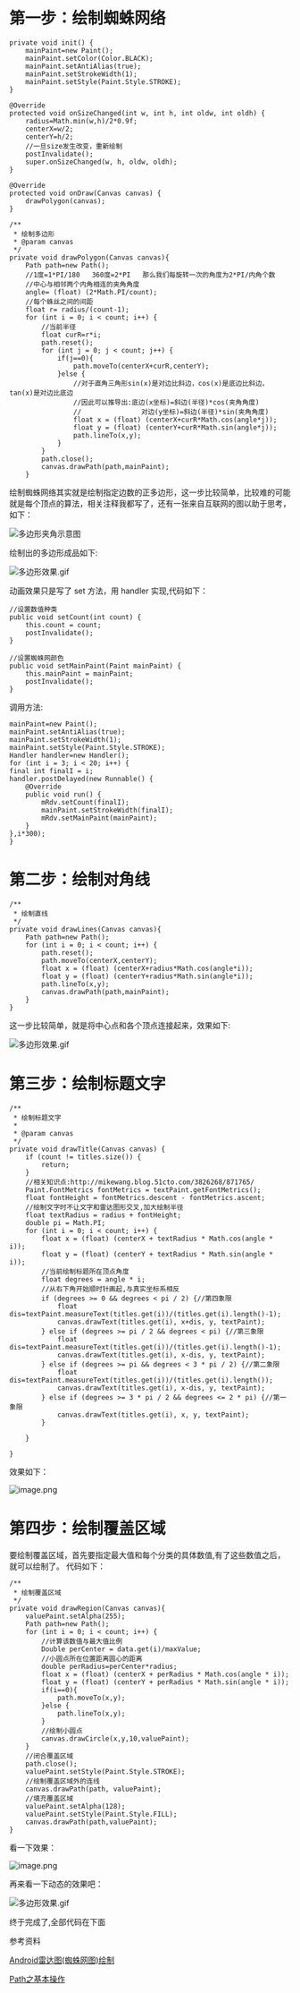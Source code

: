 # 第一步：绘制蜘蛛网络
    private void init() {
        mainPaint=new Paint();
        mainPaint.setColor(Color.BLACK);
        mainPaint.setAntiAlias(true);
        mainPaint.setStrokeWidth(1);
        mainPaint.setStyle(Paint.Style.STROKE);
    }

    @Override
    protected void onSizeChanged(int w, int h, int oldw, int oldh) {
        radius=Math.min(w,h)/2*0.9f;
        centerX=w/2;
        centerY=h/2;
        //一旦size发生改变，重新绘制
        postInvalidate();
        super.onSizeChanged(w, h, oldw, oldh);
    }

    @Override
    protected void onDraw(Canvas canvas) {
        drawPolygon(canvas);
    }

    /**
     * 绘制多边形
     * @param canvas
     */
    private void drawPolygon(Canvas canvas){
        Path path=new Path();
        //1度=1*PI/180   360度=2*PI   那么我们每旋转一次的角度为2*PI/内角个数
        //中心与相邻两个内角相连的夹角角度
        angle= (float) (2*Math.PI/count);
        //每个蛛丝之间的间距
        float r= radius/(count-1);
        for (int i = 0; i < count; i++) {
            //当前半径
            float curR=r*i;
            path.reset();
            for (int j = 0; j < count; j++) {
                if(j==0){
                    path.moveTo(centerX+curR,centerY);
                }else {
                    //对于直角三角形sin(x)是对边比斜边，cos(x)是底边比斜边，tan(x)是对边比底边
                    //因此可以推导出:底边(x坐标)=斜边(半径)*cos(夹角角度)
                    //               对边(y坐标)=斜边(半径)*sin(夹角角度)
                    float x = (float) (centerX+curR*Math.cos(angle*j));
                    float y = (float) (centerY+curR*Math.sin(angle*j));
                    path.lineTo(x,y);
                }
            }
            path.close();
            canvas.drawPath(path,mainPaint);
        }

绘制蜘蛛网络其实就是绘制指定边数的正多边形，这一步比较简单，比较难的可能就是每个顶点的算法，相关注释我都写了，还有一张来自互联网的图以助于思考，如下：


![多边形夹角示意图](http://upload-images.jianshu.io/upload_images/3054656-f380ea0f04b8619b.jpg?imageMogr2/auto-orient/strip%7CimageView2/2/w/1240)

绘制出的多边形成品如下:

![多边形效果.gif](http://upload-images.jianshu.io/upload_images/3054656-35a0029632035330.gif?imageMogr2/auto-orient/strip)


动画效果只是写了 set 方法，用 handler 实现,代码如下：

    //设置数值种类
    public void setCount(int count) {
        this.count = count;
        postInvalidate();
    }

    //设置蜘蛛网颜色
    public void setMainPaint(Paint mainPaint) {
        this.mainPaint = mainPaint;
        postInvalidate();
    }

调用方法:

    mainPaint=new Paint();
    mainPaint.setAntiAlias(true);
    mainPaint.setStrokeWidth(1);
    mainPaint.setStyle(Paint.Style.STROKE);
    Handler handler=new Handler();
    for (int i = 3; i < 20; i++) {
    final int finalI = i;
    handler.postDelayed(new Runnable() {
        @Override
        public void run() {
            mRdv.setCount(finalI);
            mainPaint.setStrokeWidth(finalI);
            mRdv.setMainPaint(mainPaint);
        }
    },i*300);
    }

# 第二步：绘制对角线
    /**
     * 绘制直线
     */
    private void drawLines(Canvas canvas){
        Path path=new Path();
        for (int i = 0; i < count; i++) {
            path.reset();
            path.moveTo(centerX,centerY);
            float x = (float) (centerX+radius*Math.cos(angle*i));
            float y = (float) (centerY+radius*Math.sin(angle*i));
            path.lineTo(x,y);
            canvas.drawPath(path,mainPaint);
        }
    }

这一步比较简单，就是将中心点和各个顶点连接起来，效果如下:


![多边形效果.gif](http://upload-images.jianshu.io/upload_images/3054656-e8349daa51b18b38.gif?imageMogr2/auto-orient/strip)

# 第三步：绘制标题文字
    /**
     * 绘制标题文字
     *
     * @param canvas
     */
    private void drawTitle(Canvas canvas) {
        if (count != titles.size()) {
            return;
        }
        //相关知识点:http://mikewang.blog.51cto.com/3826268/871765/
        Paint.FontMetrics fontMetrics = textPaint.getFontMetrics();
        float fontHeight = fontMetrics.descent - fontMetrics.ascent;
        //绘制文字时不让文字和雷达图形交叉,加大绘制半径
        float textRadius = radius + fontHeight;
        double pi = Math.PI;
        for (int i = 0; i < count; i++) {
            float x = (float) (centerX + textRadius * Math.cos(angle * i));
            float y = (float) (centerY + textRadius * Math.sin(angle * i));
            //当前绘制标题所在顶点角度
            float degrees = angle * i;
            //从右下角开始顺时针画起,与真实坐标系相反
            if (degrees >= 0 && degrees < pi / 2) {//第四象限
                float dis=textPaint.measureText(titles.get(i))/(titles.get(i).length()-1);
                canvas.drawText(titles.get(i), x+dis, y, textPaint);
            } else if (degrees >= pi / 2 && degrees < pi) {//第三象限
                float dis=textPaint.measureText(titles.get(i))/(titles.get(i).length()-1);
                canvas.drawText(titles.get(i), x-dis, y, textPaint);
            } else if (degrees >= pi && degrees < 3 * pi / 2) {//第二象限
                float dis=textPaint.measureText(titles.get(i))/(titles.get(i).length());
                canvas.drawText(titles.get(i), x-dis, y, textPaint);
            } else if (degrees >= 3 * pi / 2 && degrees <= 2 * pi) {//第一象限
                canvas.drawText(titles.get(i), x, y, textPaint);
            }

        }

    }

效果如下：

![image.png](http://upload-images.jianshu.io/upload_images/3054656-c9132f5ff1404eaf.png?imageMogr2/auto-orient/strip%7CimageView2/2/w/1240)

# 第四步：绘制覆盖区域
要绘制覆盖区域，首先要指定最大值和每个分类的具体数值,有了这些数值之后，就可以绘制了。
代码如下：

    /**
     * 绘制覆盖区域
     */
    private void drawRegion(Canvas canvas){
        valuePaint.setAlpha(255);
        Path path=new Path();
        for (int i = 0; i < count; i++) {
            //计算该数值与最大值比例
            Double perCenter = data.get(i)/maxValue;
            //小圆点所在位置距离圆心的距离
            double perRadius=perCenter*radius;
            float x = (float) (centerX + perRadius * Math.cos(angle * i));
            float y = (float) (centerY + perRadius * Math.sin(angle * i));
            if(i==0){
                path.moveTo(x,y);
            }else {
                path.lineTo(x,y);
            }
            //绘制小圆点
            canvas.drawCircle(x,y,10,valuePaint);
        }
        //闭合覆盖区域
        path.close();
        valuePaint.setStyle(Paint.Style.STROKE);
        //绘制覆盖区域外的连线
        canvas.drawPath(path, valuePaint);
        //填充覆盖区域
        valuePaint.setAlpha(128);
        valuePaint.setStyle(Paint.Style.FILL);
        canvas.drawPath(path,valuePaint);
    }

看一下效果：


![image.png](http://upload-images.jianshu.io/upload_images/3054656-d62b189d8dce1fac.png?imageMogr2/auto-orient/strip%7CimageView2/2/w/1240)

再来看一下动态的效果吧：


![多边形效果.gif](http://upload-images.jianshu.io/upload_images/3054656-50a0b0225608fc7b.gif?imageMogr2/auto-orient/strip)

终于完成了,全部代码在下面

参考资料

[Android雷达图(蜘蛛网图)绘制 ](http://blog.csdn.net/crazy__chen/article/details/50163693)

[Path之基本操作](https://github.com/GcsSloop/AndroidNote/blob/master/CustomView/Advance/%5B05%5DPath_Basic.md)
